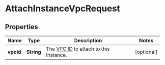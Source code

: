 

# AttachInstanceVpcRequest


## Properties

| Name | Type | Description | Notes |
|------------ | ------------- | ------------- | -------------|
|**vpcId** | **String** | The [VPC ID](#operation/list-vpcs) to attach to this Instance. |  [optional] |



